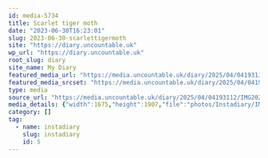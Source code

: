 ```yaml
---
id: media-5734
title: Scarlet tiger moth
date: "2023-06-30T16:23:01"
slug: 2023-06-30-scarlettigermoth
site: "https://diary.uncountable.uk"
wp_url: "https://diary.uncountable.uk"
root_slug: diary
site_name: My Diary
featured_media_url: "https://media.uncountable.uk/diary/2025/04/04193112/IMG20230630172301-edited.webp"
featured_media_srcset: "https://media.uncountable.uk/diary/2025/04/04193112/IMG20230630172301-edited-264x300.webp 264w, https://media.uncountable.uk/diary/2025/04/04193112/IMG20230630172301-edited-899x1024.webp 899w, https://media.uncountable.uk/diary/2025/04/04193112/IMG20230630172301-edited-150x150.webp 150w, https://media.uncountable.uk/diary/2025/04/04193112/IMG20230630172301-edited-562x640.webp 562w, https://media.uncountable.uk/diary/2025/04/04193112/IMG20230630172301-edited.webp 1675w"
type: media
source_url: "https://media.uncountable.uk/diary/2025/04/04193112/IMG20230630172301-edited.webp"
media_details: {"width":1675,"height":1907,"file":"photos/Instadiary/IMG20230630172301-edited.webp","filesize":182880,"sizes":{"medium":{"file":"IMG20230630172301-edited-264x300.webp","width":264,"height":300,"filesize":36734,"mime_type":"image/webp","source_url":"https://media.uncountable.uk/diary/2025/04/04193112/IMG20230630172301-edited-264x300.webp"},"large":{"file":"IMG20230630172301-edited-899x1024.webp","width":899,"height":1024,"filesize":164492,"mime_type":"image/webp","source_url":"https://media.uncountable.uk/diary/2025/04/04193112/IMG20230630172301-edited-899x1024.webp"},"thumbnail":{"file":"IMG20230630172301-edited-150x150.webp","width":150,"height":150,"filesize":12014,"mime_type":"image/webp","source_url":"https://media.uncountable.uk/diary/2025/04/04193112/IMG20230630172301-edited-150x150.webp"},"mobwidth":{"file":"IMG20230630172301-edited-562x640.webp","width":562,"height":640,"filesize":99000,"mime_type":"image/webp","source_url":"https://media.uncountable.uk/diary/2025/04/04193112/IMG20230630172301-edited-562x640.webp"},"full":{"file":"IMG20230630172301-edited.webp","width":1675,"height":1907,"mime_type":"image/webp","source_url":"https://media.uncountable.uk/diary/2025/04/04193112/IMG20230630172301-edited.webp"}},"image_meta":{"aperture":"0","credit":"","camera":"","caption":"","created_timestamp":"0","copyright":"","focal_length":"0","iso":"0","shutter_speed":"0","title":"","orientation":"0","keywords":[]}}
category: []
tag:
  - name: instadiary
    slug: instadiary
    id: 5
---
```


